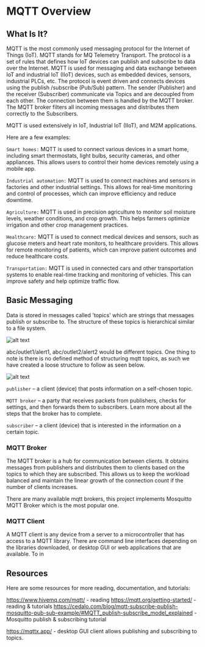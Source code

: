 # MQTT Overview

## What Is It?

MQTT is the most commonly used messaging protocol for the Internet of Things (IoT). MQTT stands for MQ Telemetry Transport. The protocol is a set of rules that defines how IoT devices can publish and subscribe to data over the Internet. MQTT is used for messaging and data exchange between IoT and industrial IoT (IIoT) devices, such as embedded devices, sensors, industrial PLCs, etc. The protocol is event driven and connects devices using the publish /subscribe (Pub/Sub) pattern. The sender (Publisher) and the receiver (Subscriber) communicate via Topics and are decoupled from each other. The connection between them is handled by the MQTT broker. The MQTT broker filters all incoming messages and distributes them correctly to the Subscribers.

MQTT is used extensively in IoT, Industrial IoT (IIoT), and M2M applications.

Here are a few examples:

`Smart homes:` MQTT is used to connect various devices in a smart home, including smart thermostats, light bulbs, security cameras, and other appliances. This allows users to control their home devices remotely using a mobile app.

`Industrial automation:` MQTT is used to connect machines and sensors in factories and other industrial settings. This allows for real-time monitoring and control of processes, which can improve efficiency and reduce downtime.

`Agriculture:` MQTT is used in precision agriculture to monitor soil moisture levels, weather conditions, and crop growth. This helps farmers optimize irrigation and other crop management practices.

`Healthcare:` MQTT is used to connect medical devices and sensors, such as glucose meters and heart rate monitors, to healthcare providers. This allows for remote monitoring of patients, which can improve patient outcomes and reduce healthcare costs.

`Transportation:` MQTT is used in connected cars and other transportation systems to enable real-time tracking and monitoring of vehicles. This can improve safety and help optimize traffic flow.

## Basic Messaging

Data is stored in messages called 'topics' which are strings that messages publish or subscribe to. The structure of these topics is hierarchical similar to a file system. 

![alt text](assets/message_structure.png)

abc/outlet1/alert1, abc/outlet2/alert2 would be different topics. One thing to note is there is no defined method of structuring mqtt topics, as such we have created a loose structure to follow as seen below.

![alt text](assets/mqtt_messaging_diagram.png)

`publisher` – a client (device) that posts information on a self-chosen topic.

`MQTT broker` – a party that receives packets from publishers, checks for settings, and then forwards them to subscribers. Learn more about all the steps that the broker has to complete.

`subscriber` – a client (device) that is interested in the information on a certain topic.

### MQTT Broker

The MQTT broker is a hub for communication between clients. It obtains messages from publishers and distributes them to clients based on the topics to which they are subscribed. This allows us to keep the workload balanced and maintain the linear growth of the connection count if the number of clients increases. 

There are many available mqtt brokers, this project implements Mosquitto MQTT Broker which is the most popular one.

### MQTT Client

A MQTT client is any device from a server to a microcontroller that has access to a MQTT library. There are command line interfaces depending on the libraries downloaded, or desktop GUI or web applications that are available. To in

## Resources

Here are some resources for more reading, documentation, and tutorials:

https://www.hivemq.com/mqtt/ - reading
https://mqtt.org/getting-started/ - reading & tutorials
https://cedalo.com/blog/mqtt-subscribe-publish-mosquitto-pub-sub-example/#MQTT_publish-subscribe_model_explained - Mosquitto publish & subscribing tutorial

https://mqttx.app/ - desktop GUI client allows publishing and subscribing to topics.
